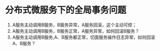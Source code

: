 # 分布式微服务下的全局事务问题
1. A服务主动调用B服务，B服务异常，A服务回滚，这个主动可控；  
2. A服务主动调用B服务，B服务正常，A服务异常，如何回滚B服务？ 
3. A服务主动调用B服务,A、B服务都正常，切面服务操作日志异常，如何回滚A、B服务？